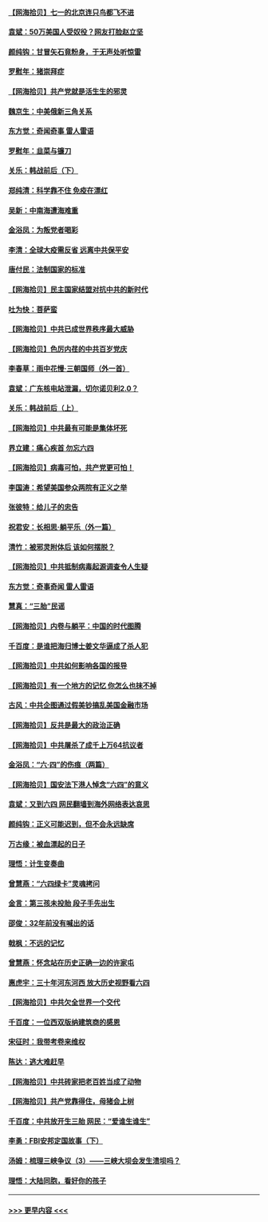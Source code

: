 #### [【网海拾贝】七一的北京连只鸟都飞不进](../pages/nsc993/n13041377.md?t=06240102) 
#### [袁斌：50万美国人受奴役？网友打脸赵立坚](../pages/nsc993/n13041330.md?t=06240102) 
#### [颜纯钩：甘冒矢石竟粉身，于无声处听惊雷](../pages/nsc993/n13041140.md?t=06240102) 
#### [罗慰年：猪崇拜症](../pages/nsc993/n13041071.md?t=06240102) 
#### [【网海拾贝】共产党就是活生生的邪灵](../pages/nsc993/n13036627.md?t=06240102) 
#### [魏京生：中美俄新三角关系](../pages/nsc993/n13035986.md?t=06240102) 
#### [东方觉：奇闻奇事 雷人雷语](../pages/nsc993/n13035878.md?t=06240102) 
#### [罗慰年：韭菜与镰刀](../pages/nsc993/n13034374.md?t=06240102) 
#### [关乐：韩战前后（下）](../pages/nsc993/n13034113.md?t=06240102) 
#### [郑纯清：科学靠不住 免疫在漂红](../pages/nsc993/n13034093.md?t=06240102) 
#### [吴新：中南海遭海难重](../pages/nsc993/n13034084.md?t=06240102) 
#### [金浴凤：为叛党者喝彩](../pages/nsc993/n13034058.md?t=06240102) 
#### [李清：全球大疫需反省 远离中共保平安](../pages/nsc993/n13033784.md?t=06240102) 
#### [唐付民：法制国家的标准](../pages/nsc993/n13032944.md?t=06240102) 
#### [【网海拾贝】民主国家结盟对抗中共的新时代](../pages/nsc993/n13031717.md?t=06240102) 
#### [吐为快：菩萨蛮](../pages/nsc993/n13030033.md?t=06240102) 
#### [【网海拾贝】中共已成世界秩序最大威胁](../pages/nsc993/n13028138.md?t=06240102) 
#### [【网海拾贝】色厉内荏的中共百岁党庆](../pages/nsc993/n13025582.md?t=06240102) 
#### [李春草：雨中花慢‧三朝国师（外一首）](../pages/nsc993/n13025567.md?t=06240102) 
#### [袁斌：广东核电站泄漏，切尔诺贝利2.0？](../pages/nsc993/n13025475.md?t=06240102) 
#### [关乐：韩战前后（上）](../pages/nsc993/n13025387.md?t=06240102) 
#### [【网海拾贝】中共最有可能是集体坏死](../pages/nsc993/n13023101.md?t=06240102) 
#### [界立建：痛心疾首 勿忘六四](../pages/nsc993/n13022339.md?t=06240102) 
#### [【网海拾贝】病毒可怕，共产党更可怕！](../pages/nsc993/n13020728.md?t=06240102) 
#### [李国涛：希望美国参众两院有正义之举](../pages/nsc993/n13020674.md?t=06240102) 
#### [张彼特：给儿子的忠告](../pages/nsc993/n13018934.md?t=06240102) 
#### [祝君安：长相思‧躺平乐（外一篇）](../pages/nsc993/n13018923.md?t=06240102) 
#### [清竹：被邪灵附体后 该如何摆脱？](../pages/nsc993/n13018877.md?t=06240102) 
#### [【网海拾贝】中共抵制病毒起源调查令人生疑](../pages/nsc993/n13017785.md?t=06240102) 
#### [东方觉：奇事奇闻 雷人雷语](../pages/nsc993/n13017577.md?t=06240102) 
#### [慧真：“三胎”民谣](../pages/nsc993/n13017394.md?t=06240102) 
#### [【网海拾贝】内卷与躺平：中国的时代图腾](../pages/nsc993/n13016128.md?t=06240102) 
#### [千百度：是谁把海归博士姜文华逼成了杀人犯](../pages/nsc993/n13015218.md?t=06240102) 
#### [【网海拾贝】中共如何影响各国的报导](../pages/nsc993/n13012599.md?t=06240102) 
#### [【网海拾贝】有一个地方的记忆 你怎么也抹不掉](../pages/nsc993/n13009802.md?t=06240102) 
#### [古风：中共企图通过假美钞搞乱美国金融市场](../pages/nsc993/n13009626.md?t=06240102) 
#### [【网海拾贝】反共是最大的政治正确](../pages/nsc993/n13007051.md?t=06240102) 
#### [【网海拾贝】中共屠杀了成千上万64抗议者](../pages/nsc993/n13002713.md?t=06240102) 
#### [金浴凤：“六·四”的伤痕（两篇）](../pages/nsc993/n13001719.md?t=06240102) 
#### [【网海拾贝】国安法下港人悼念“六四”的意义](../pages/nsc993/n13001039.md?t=06240102) 
#### [袁斌：又到六四 网民翻墙到海外网络表达哀思](../pages/nsc993/n13000995.md?t=06240102) 
#### [颜纯钩：正义可能迟到，但不会永远缺席](../pages/nsc993/n13000920.md?t=06240102) 
#### [万古缘：被血漂起的日子](../pages/nsc993/n13000914.md?t=06240102) 
#### [理悟：计生变奏曲](../pages/nsc993/n13000414.md?t=06240102) 
#### [曾慧燕：“六四绿卡”灵魂拷问](../pages/nsc993/n13000277.md?t=06240102) 
#### [金言：第三孩未投胎 段子手先出生](../pages/nsc993/n13000215.md?t=06240102) 
#### [邵俊：32年前没有喊出的话](../pages/nsc993/n13000181.md?t=06240102) 
#### [戟枫：不远的记忆](../pages/nsc993/n13000121.md?t=06240102) 
#### [曾慧燕：怀念站在历史正确一边的许家屯](../pages/nsc993/n13000073.md?t=06240102) 
#### [惠虎宇：三十年河东河西 放大历史视野看六四](../pages/nsc993/n13000018.md?t=06240102) 
#### [【网海拾贝】中共欠全世界一个交代](../pages/nsc993/n12998706.md?t=06240102) 
#### [千百度：一位西双版纳建筑商的感恩](../pages/nsc993/n12998487.md?t=06240102) 
#### [宋征时：我带考卷来维权](../pages/nsc993/n12994088.md?t=06240102) 
#### [陈达：逃大难赶早](../pages/nsc993/n12993569.md?t=06240102) 
#### [【网海拾贝】中共砖家把老百姓当成了动物](../pages/nsc993/n12993483.md?t=06240102) 
#### [【网海拾贝】共产党靠得住，母猪会上树](../pages/nsc993/n12990730.md?t=06240102) 
#### [千百度：中共放开生三胎 网民：“爱谁生谁生”](../pages/nsc993/n12990644.md?t=06240102) 
#### [李勇：FBI安邦定国故事（下）](../pages/nsc993/n12987854.md?t=06240102) 
#### [汤姆：梳理三峡争议（3）——三峡大坝会发生溃坝吗？](../pages/nsc993/n12989806.md?t=06240102) 
#### [理悟：大陆同胞，看好你的孩子](../pages/nsc993/n12989778.md?t=06240102) 

----
#### [ >>> 更早内容 <<< ](../indexes/nsc993-earlier.md)
